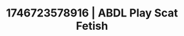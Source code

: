 ---
categories:
- Nude shadows
- Alt aesthetic girls
- Cinematic erotica
- AI-generated
- Kinky fairytales
- ASMR
- Mid-century kink
- Cosplay
image: /assets/images/1746723578916.jpg
layout: post
seo:
  description: Featured content with artistic Scat Fetish, ABDL Play. HD images available.
  keywords: Scat Fetish, ABDL Play
  og_image: /assets/images/1746723578916.jpg
  schema_type: VisualArtwork
tags:
- ABDL Play
- '#1746723578916'
- Scat Fetish
title: 1746723578916 | ABDL Play Scat Fetish
---